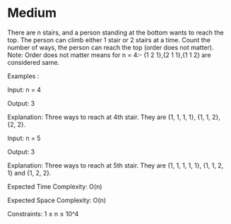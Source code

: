 # Medium

There are n stairs, and a person standing at the bottom wants to reach the top. The person can climb either 1 stair or 2 stairs at a time. Count the number of ways, the person can reach the top (order does not matter). Note: Order does not matter means for n = 4:- {1 2 1},{2 1 1},{1 1 2} are considered same.

Examples :

Input: n = 4

Output: 3

Explanation: Three ways to reach at 4th stair. They are {1, 1, 1, 1}, {1, 1, 2}, {2, 2}.

Input: n = 5

Output: 3

Explanation: Three ways to reach at 5th stair. They are {1, 1, 1, 1, 1}, {1, 1, 2, 1} and {1, 2, 2}.

Expected Time Complexity: O(n)

Expected Space Complexity: O(n)

Constraints: 1 ≤ n ≤ 10^4
